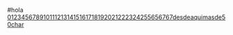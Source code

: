 #hola [0123456789101112131415161718192021222324255656767desdeaquimasde50char](https://lms.laboratoria.l)